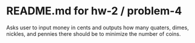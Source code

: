 # README.md for hw-2 / problem-4

Asks user to input money in cents and outputs how many quaters, dimes, nickles, and pennies there should be to minimize the number of coins.
